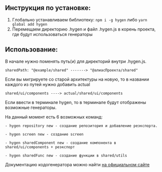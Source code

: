 ## Инструкция по установке:

1. Глобально устанавливаем библиотеку: ``npm i -g hygen`` либо ``yarn global add hygen``
2. Перемещаем директорию .hygen и файл .hygen.js в корень проекта, где будут использоваться генераторы


## Использование:

В начале нужно поменять путь(и) для директорий внутри .hygen.js. 

``
sharedPath: "@example/shared" -------> "@алиасПроекта/shared"
``

Если вы мигрируете со старой архитектуры на новую, то в названии каждого из путей нужно добавить actual

``
shared/ui/components ----> actual/shared/ui/components
``
 
Если ввести в терминале hygen, то в терминале будут отображены возможные генераторы.

На данный момент есть 6 возможных команд:

```
- hygen repository new - создание репозитория и добавление реэкспорта.

- hygen screen new - создание screen

- hygen sharedComponent new - создание компонента в shared/ui/components + реэкспорт

- hygen sharedFunc new - создание функции в shared/utils
```

Документацию кодогенератора можно найти [на официальном сайте](https://www.hygen.io/docs/quick-start)

